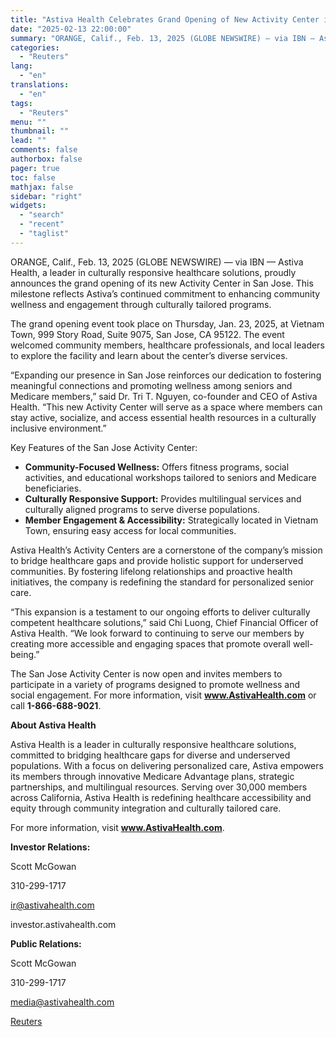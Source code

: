 ```yaml
---
title: "Astiva Health Celebrates Grand Opening of New Activity Center in San Jose"
date: "2025-02-13 22:00:00"
summary: "ORANGE, Calif., Feb. 13, 2025 (GLOBE NEWSWIRE) — via IBN — Astiva Health, a leader in culturally responsive healthcare solutions, proudly announces the grand opening of its new Activity Center in San Jose. This milestone reflects Astiva’s continued commitment to enhancing community wellness and engagement through culturally tailored programs.The grand..."
categories:
  - "Reuters"
lang:
  - "en"
translations:
  - "en"
tags:
  - "Reuters"
menu: ""
thumbnail: ""
lead: ""
comments: false
authorbox: false
pager: true
toc: false
mathjax: false
sidebar: "right"
widgets:
  - "search"
  - "recent"
  - "taglist"
---
```


ORANGE, Calif., Feb. 13, 2025 (GLOBE NEWSWIRE) — via IBN — Astiva Health, a leader in culturally responsive healthcare solutions, proudly announces the grand opening of its new Activity Center in San Jose. This milestone reflects Astiva’s continued commitment to enhancing community wellness and engagement through culturally tailored programs.

The grand opening event took place on Thursday, Jan. 23, 2025, at Vietnam Town, 999 Story Road, Suite 9075, San Jose, CA 95122. The event welcomed community members, healthcare professionals, and local leaders to explore the facility and learn about the center’s diverse services.

“Expanding our presence in San Jose reinforces our dedication to fostering meaningful connections and promoting wellness among seniors and Medicare members,” said Dr. Tri T. Nguyen, co-founder and CEO of Astiva Health. “This new Activity Center will serve as a space where members can stay active, socialize, and access essential health resources in a culturally inclusive environment.”

Key Features of the San Jose Activity Center:

* **Community-Focused Wellness:** Offers fitness programs, social activities, and educational workshops tailored to seniors and Medicare beneficiaries.
* **Culturally Responsive Support:** Provides multilingual services and culturally aligned programs to serve diverse populations.
* **Member Engagement & Accessibility:** Strategically located in Vietnam Town, ensuring easy access for local communities.

Astiva Health’s Activity Centers are a cornerstone of the company’s mission to bridge healthcare gaps and provide holistic support for underserved communities. By fostering lifelong relationships and proactive health initiatives, the company is redefining the standard for personalized senior care.

“This expansion is a testament to our ongoing efforts to deliver culturally competent healthcare solutions,” said Chi Luong, Chief Financial Officer of Astiva Health. “We look forward to continuing to serve our members by creating more accessible and engaging spaces that promote overall well-being.”

The San Jose Activity Center is now open and invites members to participate in a variety of programs designed to promote wellness and social engagement. For more information, visit **www.AstivaHealth.com** or call **1-866-688-9021**.

**About Astiva Health**

Astiva Health is a leader in culturally responsive healthcare solutions, committed to bridging healthcare gaps for diverse and underserved populations. With a focus on delivering personalized care, Astiva empowers its members through innovative Medicare Advantage plans, strategic partnerships, and multilingual resources. Serving over 30,000 members across California, Astiva Health is redefining healthcare accessibility and equity through community integration and culturally tailored care.

For more information, visit **www.AstivaHealth.com**.

**Investor Relations:**

Scott McGowan

310-299-1717

ir@astivahealth.com

investor.astivahealth.com

**Public Relations:**

Scott McGowan

310-299-1717

media@astivahealth.com

[Reuters](https://www.tradingview.com/news/reuters.com,2025-02-13:newsml_GNEhJ2SN:0-astiva-health-celebrates-grand-opening-of-new-activity-center-in-san-jose/)

